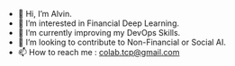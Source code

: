 - 👋 Hi, I’m Alvin. 
- 👀 I’m interested in Financial Deep Learning.
- 🌱 I’m currently improving my DevOps Skills.
- 💞️ I’m looking to contribute to Non-Financial or Social AI.
- 📫 How to reach me : colab.tcp@gmail.com

<!---
altcp/altcp is a ✨ special ✨ repository because its `README.md` (this file) appears on your GitHub profile.
You can click the Preview link to take a look at your changes.
--->
